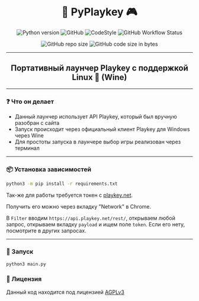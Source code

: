 <div align="center">

# 🐍 PyPlaykey 🎮

![Python version](https://img.shields.io/badge/python-v3.9.10-success)
![GitHub](https://img.shields.io/github/license/D4n13l3k00/PyPlaykey)
![CodeStyle](https://img.shields.io/badge/code%20style-black-black)
![GitHub Workflow Status](https://img.shields.io/github/actions/workflow/status/D4n13l3k00/PyPlaykey/updater.yml)

![GitHub repo size](https://img.shields.io/github/repo-size/D4n13l3k00/PyPlaykey)
![GitHub code size in bytes](https://img.shields.io/github/languages/code-size/D4n13l3k00/PyPlaykey)

---

## Портативный лаунчер Playkey с поддержкой Linux 🐧 (Wine)

</div>

---

### ❓ Что он делает

- Данный лаунчер использует API Playkey, который был вручную разобран с сайта
- Запуск происходит через официальный клиент Playkey для Windows через Wine
- Для простоты запуска в лаунчере выбор игры реализован через терминал

---

### 📦 Установка зависимостей

```bash
python3 -m pip install -r requirements.txt
```

Так-же для работы требуется токен с [playkey.net](playkey.net).

Получить его можно через вкладку "Network" в Chrome.

В `Filter` вводим `https://api.playkey.net/rest/`, открываем любой запрос, открываем вкладку `payload` и ищем поле `token`. Если его нету, посмотрите в других запросах.

---

### 🚀 Запуск

```bash
python3 main.py
```

### 📜 Лицензия

Данный код находится под лицензией [AGPLv3](/LICENSE)
